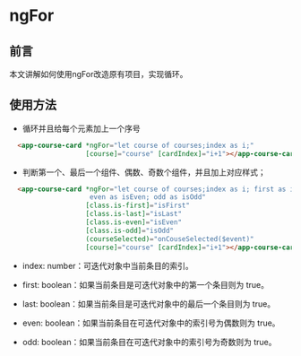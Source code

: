 # ngFor

## 前言

本文讲解如何使用ngFor改造原有项目，实现循环。


## 使用方法

* 循环并且给每个元素加上一个序号

```html
  <app-course-card *ngFor="let course of courses;index as i;"
                   [course]="course" [cardIndex]="i+1"></app-course-card>
```


* 判断第一个、最后一个组件、偶数、奇数个组件，并且加上对应样式；

```html
  <app-course-card *ngFor="let course of courses;index as i; first as isFirst; last as isLast;
                    even as isEven; odd as isOdd"
                   [class.is-first]="isFirst"
                   [class.is-last]="isLast"
                   [class.is-even]="isEven"
                   [class.is-odd]="isOdd"
                   (courseSelected)="onCouseSelected($event)"
                   [course]="course" [cardIndex]="i+1"></app-course-card>
```


* index: number：可迭代对象中当前条目的索引。

* first: boolean：如果当前条目是可迭代对象中的第一个条目则为 true。

* last: boolean：如果当前条目是可迭代对象中的最后一个条目则为 true。

* even: boolean：如果当前条目在可迭代对象中的索引号为偶数则为 true。

* odd: boolean：如果当前条目在可迭代对象中的索引号为奇数则为 true。
